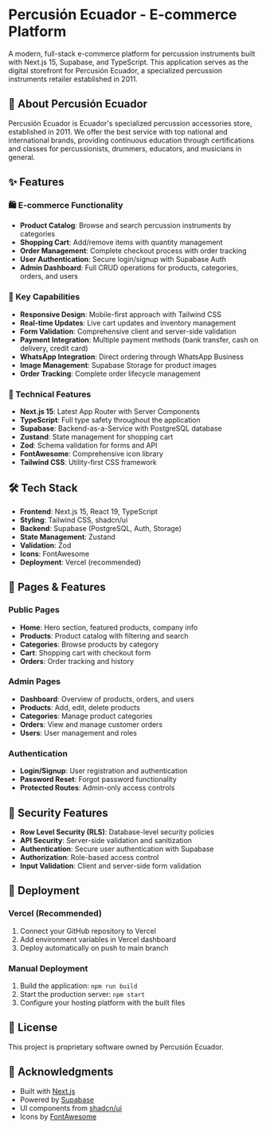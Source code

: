 # Percusión Ecuador - E-commerce Platform

A modern, full-stack e-commerce platform for percussion instruments built with Next.js 15, Supabase, and TypeScript. This application serves as the digital storefront for Percusión Ecuador, a specialized percussion instruments retailer established in 2011.

## 🥁 About Percusión Ecuador

Percusión Ecuador is Ecuador's specialized percussion accessories store, established in 2011. We offer the best service with top national and international brands, providing continuous education through certifications and classes for percussionists, drummers, educators, and musicians in general.

## ✨ Features

### 🛍️ E-commerce Functionality
- **Product Catalog**: Browse and search percussion instruments by categories
- **Shopping Cart**: Add/remove items with quantity management
- **Order Management**: Complete checkout process with order tracking
- **User Authentication**: Secure login/signup with Supabase Auth
- **Admin Dashboard**: Full CRUD operations for products, categories, orders, and users

### 🎯 Key Capabilities
- **Responsive Design**: Mobile-first approach with Tailwind CSS
- **Real-time Updates**: Live cart updates and inventory management
- **Form Validation**: Comprehensive client and server-side validation
- **Payment Integration**: Multiple payment methods (bank transfer, cash on delivery, credit card)
- **WhatsApp Integration**: Direct ordering through WhatsApp Business
- **Image Management**: Supabase Storage for product images
- **Order Tracking**: Complete order lifecycle management

### 🔧 Technical Features
- **Next.js 15**: Latest App Router with Server Components
- **TypeScript**: Full type safety throughout the application
- **Supabase**: Backend-as-a-Service with PostgreSQL database
- **Zustand**: State management for shopping cart
- **Zod**: Schema validation for forms and API
- **FontAwesome**: Comprehensive icon library
- **Tailwind CSS**: Utility-first CSS framework


## 🛠️ Tech Stack

- **Frontend**: Next.js 15, React 19, TypeScript
- **Styling**: Tailwind CSS, shadcn/ui
- **Backend**: Supabase (PostgreSQL, Auth, Storage)
- **State Management**: Zustand
- **Validation**: Zod
- **Icons**: FontAwesome
- **Deployment**: Vercel (recommended)

## 📱 Pages & Features

### Public Pages
- **Home**: Hero section, featured products, company info
- **Products**: Product catalog with filtering and search
- **Categories**: Browse products by category
- **Cart**: Shopping cart with checkout form
- **Orders**: Order tracking and history

### Admin Pages
- **Dashboard**: Overview of products, orders, and users
- **Products**: Add, edit, delete products
- **Categories**: Manage product categories
- **Orders**: View and manage customer orders
- **Users**: User management and roles

### Authentication
- **Login/Signup**: User registration and authentication
- **Password Reset**: Forgot password functionality
- **Protected Routes**: Admin-only access controls

## 🔐 Security Features

- **Row Level Security (RLS)**: Database-level security policies
- **API Security**: Server-side validation and sanitization
- **Authentication**: Secure user authentication with Supabase
- **Authorization**: Role-based access control
- **Input Validation**: Client and server-side form validation

## 🚀 Deployment

### Vercel (Recommended)
1. Connect your GitHub repository to Vercel
2. Add environment variables in Vercel dashboard
3. Deploy automatically on push to main branch

### Manual Deployment
1. Build the application: `npm run build`
2. Start the production server: `npm start`
3. Configure your hosting platform with the built files

## 📄 License

This project is proprietary software owned by Percusión Ecuador.

## 🙏 Acknowledgments

- Built with [Next.js](https://nextjs.org/)
- Powered by [Supabase](https://supabase.com/)
- UI components from [shadcn/ui](https://ui.shadcn.com/)
- Icons by [FontAwesome](https://fontawesome.com/)
